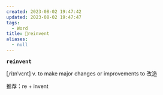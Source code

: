 ```yaml
---
created: 2023-08-02 19:47:42
updated: 2023-08-02 19:47:47
tags:
  - Word
title: 📖reinvent
aliases:
  - null
---
```


<pre><strong>reinvent</strong></pre>
[ˌriɪnˈvɛnt]
v. to make major changes or improvements to 改造

推荐：re + invent 